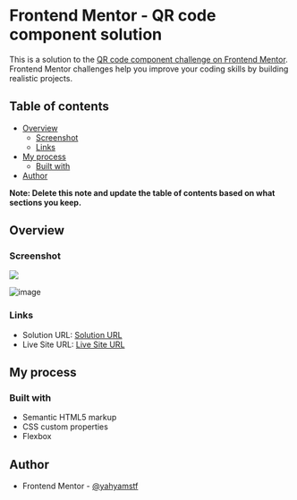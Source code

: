 # Frontend Mentor - QR code component solution

This is a solution to the [QR code component challenge on Frontend Mentor](https://www.frontendmentor.io/challenges/qr-code-component-iux_sIO_H). Frontend Mentor challenges help you improve your coding skills by building realistic projects. 

## Table of contents

- [Overview](#overview)
  - [Screenshot](#screenshot)
  - [Links](#links)
- [My process](#my-process)
  - [Built with](#built-with)
- [Author](#author)

**Note: Delete this note and update the table of contents based on what sections you keep.**

## Overview

### Screenshot

![](./screenshot.jpg)

![image](https://user-images.githubusercontent.com/84513222/222754056-a7ad9efa-69f0-4b59-969c-8a4dcc9fa7f5.png)


### Links

- Solution URL: [Solution URL](https://github.com/yahyamstf/qr-code-component)
- Live Site URL: [Live Site URL](https://qr-code-component.yahyamustofa.repl.co/)

## My process

### Built with

- Semantic HTML5 markup
- CSS custom properties
- Flexbox

## Author

- Frontend Mentor - [@yahyamstf](https://www.frontendmentor.io/profile/yourusername)

